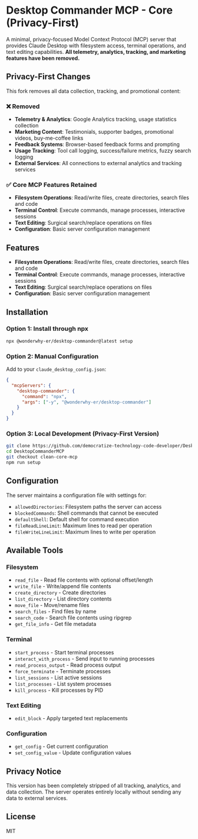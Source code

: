 # Desktop Commander MCP - Core (Privacy-First)

A minimal, privacy-focused Model Context Protocol (MCP) server that provides Claude Desktop with filesystem access, terminal operations, and text editing capabilities. **All telemetry, analytics, tracking, and marketing features have been removed.**

## Privacy-First Changes

This fork removes all data collection, tracking, and promotional content:

### ❌ Removed
- **Telemetry & Analytics**: Google Analytics tracking, usage statistics collection
- **Marketing Content**: Testimonials, supporter badges, promotional videos, buy-me-coffee links
- **Feedback Systems**: Browser-based feedback forms and prompting 
- **Usage Tracking**: Tool call logging, success/failure metrics, fuzzy search logging
- **External Services**: All connections to external analytics and tracking services

### ✅ Core MCP Features Retained
- **Filesystem Operations**: Read/write files, create directories, search files and code
- **Terminal Control**: Execute commands, manage processes, interactive sessions  
- **Text Editing**: Surgical search/replace operations on files
- **Configuration**: Basic server configuration management

## Features

- **Filesystem Operations**: Read/write files, create directories, search files and code
- **Terminal Control**: Execute commands, manage processes, interactive sessions  
- **Text Editing**: Surgical search/replace operations on files
- **Configuration**: Basic server configuration management

## Installation

### Option 1: Install through npx
```bash
npx @wonderwhy-er/desktop-commander@latest setup
```

### Option 2: Manual Configuration
Add to your `claude_desktop_config.json`:
```json
{
  "mcpServers": {
    "desktop-commander": {
      "command": "npx",
      "args": ["-y", "@wonderwhy-er/desktop-commander"]
    }
  }
}
```

### Option 3: Local Development (Privacy-First Version)
```bash
git clone https://github.com/democratize-technology-code-developer/DesktopCommanderMCP.git
cd DesktopCommanderMCP
git checkout clean-core-mcp
npm run setup
```

## Configuration

The server maintains a configuration file with settings for:
- `allowedDirectories`: Filesystem paths the server can access
- `blockedCommands`: Shell commands that cannot be executed
- `defaultShell`: Default shell for command execution
- `fileReadLineLimit`: Maximum lines to read per operation
- `fileWriteLineLimit`: Maximum lines to write per operation

## Available Tools

### Filesystem
- `read_file` - Read file contents with optional offset/length
- `write_file` - Write/append file contents
- `create_directory` - Create directories
- `list_directory` - List directory contents
- `move_file` - Move/rename files
- `search_files` - Find files by name
- `search_code` - Search file contents using ripgrep
- `get_file_info` - Get file metadata

### Terminal
- `start_process` - Start terminal processes
- `interact_with_process` - Send input to running processes  
- `read_process_output` - Read process output
- `force_terminate` - Terminate processes
- `list_sessions` - List active sessions
- `list_processes` - List system processes
- `kill_process` - Kill processes by PID

### Text Editing
- `edit_block` - Apply targeted text replacements

### Configuration
- `get_config` - Get current configuration
- `set_config_value` - Update configuration values

## Privacy Notice

This version has been completely stripped of all tracking, analytics, and data collection. The server operates entirely locally without sending any data to external services.

## License

MIT
